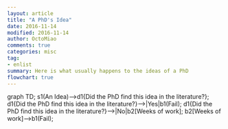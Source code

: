 ```yaml
---
layout: article
title: "A PhD's Idea"
date: 2016-11-14
modified: 2016-11-14 
author: OctoMiao
comments: true
categories: misc
tag:
- enlist
summary: Here is what usually happens to the ideas of a PhD
flowchart: true
---
```




<div class="mermaid">
graph TD;
    s1(An Idea)-->d1{Did the PhD find this idea in the literature?};
	d1{Did the PhD find this idea in the literature?}-->|Yes|b1(Fail);
	d1{Did the PhD find this idea in the literature?}-->|No|b2[Weeks of work];
	b2[Weeks of work]-->b1(Fail);
</div>
